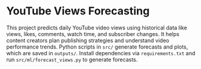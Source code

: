 # YouTube Views Forecasting

This project predicts daily YouTube video views using historical data like views, likes, comments, watch time, and subscriber changes. It helps content creators plan publishing strategies and understand video performance trends. Python scripts in `src/` generate forecasts and plots, which are saved in `outputs/`. Install dependencies via `requirements.txt` and run `src/ml/forecast_views.py` to generate forecasts.
